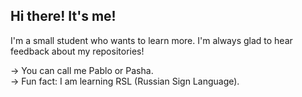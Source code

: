 ## Hi there! It's me!

I'm a small student who wants to learn more. I'm always glad to hear feedback about my repositories!

-> You can call me Pablo or Pasha.  
-> Fun fact: I am learning RSL (Russian Sign Language).
